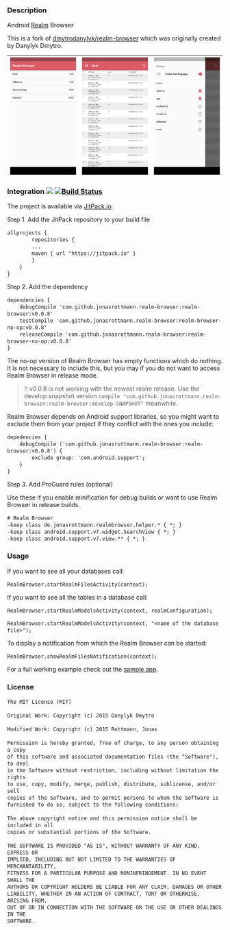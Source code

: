### Description

Android [Realm](https://github.com/realm/realm-java) Browser

This is a fork of [dmytrodanylyk/realm-browser](https://github.com/dmytrodanylyk/realm-browser) which was originally created by Danylyk Dmytro.

<img src="screenshots/sc_1.png" width="256"> | <img src="screenshots/sc_2.png" width="256"> | <img src="screenshots/sc_3.png" width="256">
--- | --- | ---


### Integration [![](https://jitpack.io/v/jonasrottmann/realm-browser.svg)](https://jitpack.io/#jonasrottmann/realm-browser) [![Build Status](https://travis-ci.org/jonasrottmann/realm-browser.svg?branch=release)](https://travis-ci.org/jonasrottmann/realm-browser)

The project is available via [JitPack.io](https://jitpack.io/#jonasrottmann/realm-browser/).

Step 1. Add the JitPack repository to your build file

```
allprojects {
        repositories {
        ...
        maven { url "https://jitpack.io" }
        }
    }
}
```

Step 2. Add the dependency

```
dependencies {
    debugCompile 'com.github.jonasrottmann.realm-browser:realm-browser:v0.0.8'
    testCompile 'com.github.jonasrottmann.realm-browser:realm-browser-no-op:v0.0.8'
    releaseCompile 'com.github.jonasrottmann.realm-browser:realm-browser-no-op:v0.0.8'
}
```

The no-op version of Realm Browser has empty functions which do nothing. It is not necessary to include this,
but you may if you do not want to access Realm Browser in release mode.

> ‼️ v0.0.8 is not working with the newest realm release. Use the develop snapshot version `compile "com.github.jonasrottmann.realm-browser:realm-browser:develop-SNAPSHOT"` meanwhile.

Realm Browser depends on Android support libraries, so you might want to exclude them from your project
if they conflict with the ones you include:

```
depedencies {
    debugCompile ('com.github.jonasrottmann.realm-browser:realm-browser:v0.0.8') {
        exclude group: 'com.android.support';
    }
}
```

Step 3. Add ProGuard rules (optional)

Use these if you enable minification for debug builds or want to use Realm Browser in release builds.

```
# Realm Browser
-keep class de.jonasrottmann.realmbrowser.helper.* { *; }
-keep class android.support.v7.widget.SearchView { *; }
-keep class android.support.v7.view.** { *; }
```

### Usage

If you want to see all your databases call:

```
RealmBrowser.startRealmFilesActivity(context);
```

If you want to see all the tables in a database call:

```
RealmBrowser.startRealmModelsActivity(context, realmConfiguration);
```

```
RealmBrowser.startRealmModelsActivity(context, "<name of the database file>");
```

To display a notification from which the Realm Browser can be started:

```
RealmBrowser.showRealmFilesNotification(context);
```

For a full working example check out the [sample app](https://github.com/jonasrottmann/realm-browser/blob/release/app/src/main/java/de/jonasrottmann/realmsample/MainActivity.java).

### License

```
The MIT License (MIT)

Original Work: Copyright (c) 2015 Danylyk Dmytro

Modified Work: Copyright (c) 2015 Rottmann, Jonas

Permission is hereby granted, free of charge, to any person obtaining a copy
of this software and associated documentation files (the "Software"), to deal
in the Software without restriction, including without limitation the rights
to use, copy, modify, merge, publish, distribute, sublicense, and/or sell
copies of the Software, and to permit persons to whom the Software is
furnished to do so, subject to the following conditions:

The above copyright notice and this permission notice shall be included in all
copies or substantial portions of the Software.

THE SOFTWARE IS PROVIDED "AS IS", WITHOUT WARRANTY OF ANY KIND, EXPRESS OR
IMPLIED, INCLUDING BUT NOT LIMITED TO THE WARRANTIES OF MERCHANTABILITY,
FITNESS FOR A PARTICULAR PURPOSE AND NONINFRINGEMENT. IN NO EVENT SHALL THE
AUTHORS OR COPYRIGHT HOLDERS BE LIABLE FOR ANY CLAIM, DAMAGES OR OTHER
LIABILITY, WHETHER IN AN ACTION OF CONTRACT, TORT OR OTHERWISE, ARISING FROM,
OUT OF OR IN CONNECTION WITH THE SOFTWARE OR THE USE OR OTHER DEALINGS IN THE
SOFTWARE.
```
